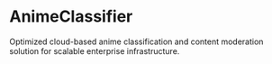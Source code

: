 # AnimeClassifier
Optimized cloud-based anime classification and content moderation solution for scalable enterprise infrastructure.

